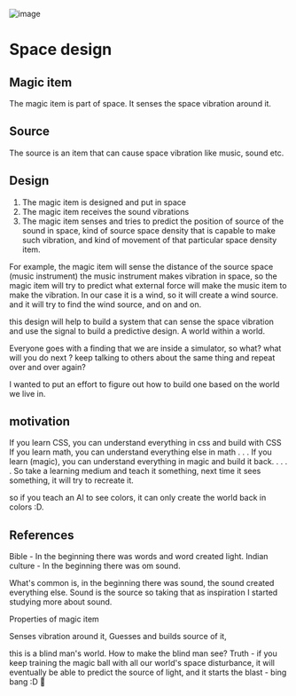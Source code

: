 ![image](https://user-images.githubusercontent.com/6542274/119618380-7371c980-be20-11eb-803d-ff021b58cf21.png)


# Space design

## Magic item
The magic item is part of space. It senses the space vibration around it.

## Source
The source is an item that can cause space vibration like music, sound etc.


## Design

1. The magic item is designed and put in space
2. The magic item receives the sound vibrations
3. The magic item senses and tries to predict the position of source of the sound in space, kind of source space density that is capable to make such vibration, and kind of movement of that particular space density item.


For example, the magic item will sense the distance of the source space (music instrument)
the music instrument makes vibration in space, so the magic item will try to predict what external force will make the music item to make the vibration.
In our case it is a wind, so it will create a wind source.
and it will try to find the wind source, and on and on.


this design will help to build a system that can sense the space vibration and use the signal to build a predictive design. A world within a world. 

Everyone goes with a finding that we are inside a simulator, so what? what will you do next ? keep talking to others about the same thing and repeat over and over again?

I wanted to put an effort to figure out how to build one based on the world we live in.

## motivation
If you learn CSS, you can understand everything in css and build with CSS
If you learn math, you can understand everything else in math
.
.
.
If you learn (magic), you can understand everything in magic and build it back.
.
.
.
.
So take a learning medium and teach it something, next time it sees something, it will try to recreate it.

so if you teach an AI to see colors, it can only create the world back in colors :D.


## References

Bible - In the beginning there was words and word created light. Indian culture - In the beginning there was om sound. 

What's common is, in the beginning there was sound, the sound created everything else. Sound is the source so taking that as inspiration I started studying more about sound.

Properties of magic item

Senses vibration around it,
Guesses and builds source of it,

this is a blind man's world. How to make the blind man see? Truth - if you keep training the magic ball with all our world's space disturbance, it will eventually be able to predict the source of light, and it starts the blast - bing bang :D 🥇




